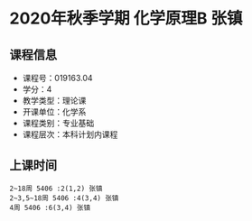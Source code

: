 # 2020年秋季学期 化学原理B 张镇






## 课程信息

- 课程号：019163.04
- 学分：4
- 教学类型：理论课
- 开课单位：化学系
- 课程类别：专业基础
- 课程层次：本科计划内课程

## 上课时间

```
2~18周 5406 :2(1,2) 张镇
2~3,5~18周 5406 :4(3,4) 张镇
4周 5406 :6(3,4) 张镇
```

